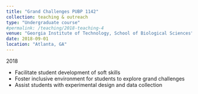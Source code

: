 ```yaml
---
title: "Grand Challenges PUBP 1142"
collection: teaching & outreach
type: "Undergraduate course"
#permalink: /teaching/2018-teaching-4
venue: "Georgia Institute of Technology, School of Biological Sciences"
date: 2018-09-01
location: "Atlanta, GA"
---
```

2018<br>
* Facilitate student development of soft skills
* Foster inclusive environment for students to explore grand challenges
* Assist students with experimental design and data collection
 
